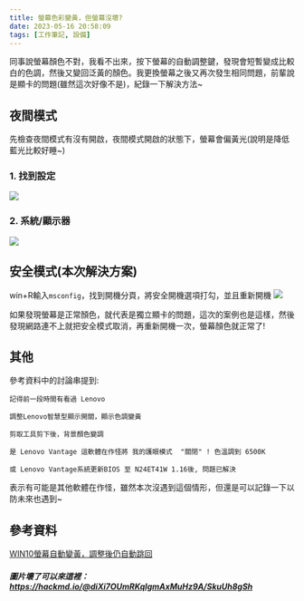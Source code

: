 ```yaml
---
title: 螢幕色彩變黃，但螢幕沒壞?
date: 2023-05-16 20:58:09
tags: [工作筆記, 設備]
---
```

同事說螢幕顏色不對，我看不出來，按下螢幕的自動調整鍵，發現會短暫變成比較白的色調，然後又變回泛黃的顏色。我更換螢幕之後又再次發生相同問題，前輩說是顯卡的問題(雖然這次好像不是)，紀錄一下解決方法~

## 夜間模式
先檢查夜間模式有沒有開啟，夜間模式開啟的狀態下，螢幕會偏黃光(說明是降低藍光比較好睡~)
### 1. 找到設定
![](https://hackmd.io/_uploads/rkl3Muer2.png)

### 2. 系統/顯示器
![](https://hackmd.io/_uploads/SkkTr_xr2.png)


## 安全模式(本次解決方案)
win+R輸入```msconfig```，找到開機分頁，將安全開機選項打勾，並且重新開機
![](https://hackmd.io/_uploads/rynUQueB3.png)

如果發現螢幕是正常顏色，就代表是獨立顯卡的問題，這次的案例也是這樣，然後發現網路連不上就把安全模式取消，再重新開機一次，螢幕顏色就正常了!

## 其他
參考資料中的討論串提到:
```
記得前一段時間有看過 Lenovo 

調整Lenovo智慧型顯示開關，顯示色調變黃

剪取工具剪下後，背景顏色變調

是 Lenovo Vantage 這軟體在作怪將 我的護眼模式  "關閉" ! 色溫調到 6500K

或 Lenovo Vantage系統更新BIOS 至 N24ET41W 1.16後, 問題已解決
```
表示有可能是其他軟體在作怪，雖然本次沒遇到這個情形，但還是可以記錄一下以防未來也遇到~


## 參考資料
[WIN10螢幕自動變黃，調整後仍自動跳回](https://answers.microsoft.com/zh-hant/windows/forum/all/win10%E8%9E%A2%E5%B9%95%E8%87%AA%E5%8B%95%E8%AE%8A/ad3a7c85-04ff-4ad0-a135-17d9e30fb61d)

##### 圖片壞了可以來這裡： https://hackmd.io/@diXi7OUmRKqIgmAxMuHz9A/SkuUh8gSh
